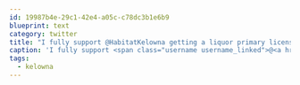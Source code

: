 ```yaml
---
id: 19987b4e-29c1-42e4-a05c-c78dc3b1e6b9
blueprint: text
category: twitter
title: "I fully support @HabitatKelowna getting a liquor primary license.  It's the heart and soul for culture &amp; live music in #kelowna"
caption: 'I fully support <span class="username username_linked">@<a href="https://twitter.com/HabitatKelowna" title="The Habitat">HabitatKelowna</a></span> getting a liquor primary license.  It''s the heart and soul for culture &amp; live music in <span class="hashtag hashtag_local">#<a href="http://tweettemp.darylchymko.ca/?tag=kelowna">kelowna</a>'
tags:
  - kelowna
---
```

